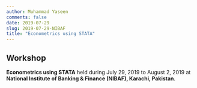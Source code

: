 ```yaml
---
author: Muhammad Yaseen
comments: false
date: 2019-07-29
slug: 2019-07-29-NIBAF
title: "Econometrics using STATA"
---
```


## Workshop

**Econometrics using STATA** held during July 29, 2019 to August 2, 2019 at **National Institute of Banking & Finance (NIBAF), Karachi, Pakistan**.